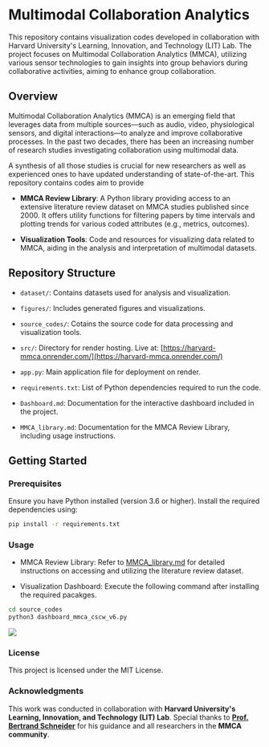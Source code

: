 # **Multimodal Collaboration Analytics**


This repository contains visualization codes developed in collaboration with Harvard University's Learning, Innovation, and Technology (LIT) Lab. The project focuses on Multimodal Collaboration Analytics (MMCA), utilizing various sensor technologies to gain insights into group behaviors during collaborative activities, aiming to enhance group collaboration.

## Overview

Multimodal Collaboration Analytics (MMCA) is an emerging field that leverages data from multiple sources—such as audio, video, physiological sensors, and digital interactions—to analyze and improve collaborative processes. In the past two decades, there has been an increasing number of research studies investigating collaboration using multimodal data. 

A synthesis of all those studies is crucial for new researchers as well as experienced ones to have updated understanding of state-of-the-art.  This repository contains codes aim to provide 

- **MMCA Review Library**: A Python library providing access to an extensive literature review dataset on MMCA studies published since 2000. It offers utility functions for filtering papers by time intervals and plotting trends for various coded attributes (e.g., metrics, outcomes).

- **Visualization Tools**: Code and resources for visualizing data related to MMCA, aiding in the analysis and interpretation of multimodal datasets.

## Repository Structure

- `dataset/`: Contains datasets used for analysis and visualization.

- `figures/`: Includes generated figures and visualizations.

- `source_codes/`: Cotains the source code for data processing and visualization tools.

- `src/`: Directory for render hosting. Live at: [https://harvard-mmca.onrender.com/](https://harvard-mmca.onrender.com/)

- `app.py`: Main application file for deployment on render.

- `requirements.txt`: List of Python dependencies required to run the code.

- `Dashboard.md`: Documentation for the interactive dashboard included in the project.

- `MMCA_library.md`: Documentation for the MMCA Review Library, including usage instructions.

## Getting Started

### Prerequisites

Ensure you have Python installed (version 3.6 or higher). Install the required dependencies using:

```bash
pip install -r requirements.txt
```

### Usage

* MMCA Review Library: Refer to [MMCA_library.md](https://github.com/pankajchejara23/harvard-mmca/blob/main/MMCA_library.md) for detailed instructions on accessing and utilizing the literature review dataset.

* Visualization Dashboard: Execute the following command after installing the required pacakges.

```bash
cd source_codes
python3 dashboard_mmca_cscw_v6.py
```
![](figures/visualizer.gif)

### License

This project is licensed under the MIT License. 

### Acknowledgments

This work was conducted in collaboration with **Harvard University's Learning, Innovation, and Technology (LIT) Lab**. Special thanks to [**Prof. Bertrand Schneider**](https://www.gse.harvard.edu/directory/faculty/bertrand-schneider) for his guidance and all researchers in the **MMCA community**.